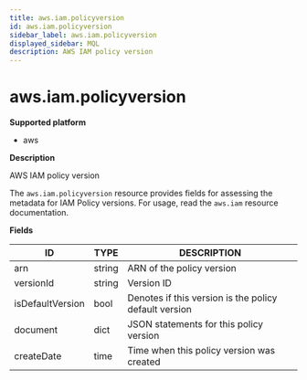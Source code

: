 ```yaml
---
title: aws.iam.policyversion
id: aws.iam.policyversion
sidebar_label: aws.iam.policyversion
displayed_sidebar: MQL
description: AWS IAM policy version
---
```


# aws.iam.policyversion

**Supported platform**

- aws

**Description**

AWS IAM policy version

The `aws.iam.policyversion` resource provides fields for assessing the metadata for IAM Policy versions. For usage, read the `aws.iam` resource documentation.

**Fields**

| ID               | TYPE   | DESCRIPTION                                           |
| ---------------- | ------ | ----------------------------------------------------- |
| arn              | string | ARN of the policy version                             |
| versionId        | string | Version ID                                            |
| isDefaultVersion | bool   | Denotes if this version is the policy default version |
| document         | dict   | JSON statements for this policy version               |
| createDate       | time   | Time when this policy version was created             |
